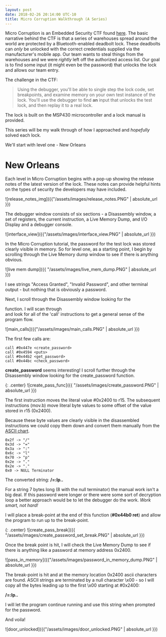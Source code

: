 ```yaml
---
layout: post
date: 2018-02-26 20:14:00 UTC-10
title: Micro Corruption Walkthrough (A Series)
---
```


Micro Corruption is an Embedded Security CTF found [here](https://microcorruption.com/login). The basic narrative behind the CTF is that a series of warehouses spread around the world are protected by a Bluetooth-enabled deadbolt lock. These deadbolts can _only_ be unlocked with the correct credentials supplied via the manufacturer's mobile app. Our team wants to steal things from the warehouses and we were _rightly_ left off the authorized access list. Our goal is to find some input (it might even be the password) that unlocks the lock and allows our team entry.

The challenge in the CTF: 

> Using the debugger, you'll be able to single step the lock code, set breakpoints, and examine memory on your own test instance of the lock. You'll use the debugger to find **an** input that unlocks the test lock, and then replay it to a real lock.

The lock is built on the MSP430 microcontroller and a lock manual is provided.

This series will be my walk through of how I approached and _hopefully_ solved each lock.

We'll start with level one - New Orleans

# New Orleans

Each level in Micro Corruption begins with a pop-up showing the release notes of the latest version of the lock. These notes can provide helpful hints on the types of security the developers may have included.

![release_notes_img]({{"/assets/images/release_notes.PNG" | absolute_url }})

The debugger window consists of six sections - a Disassembly window, a set of registers, the current instruction, a Live Memory Dump, and I/O Display and a debugger console. 

![interface_view]({{"/assets/images/interface_view.PNG" | absolute_url }})

In the Micro Corruption tutorial, the password for the test lock was stored clearly visible in memory. So for level one, as a starting point, I begin by scrolling through the Live Memory dump window to see if there is anything obvious. 

![live mem dump]({{ "/assets/images/live_mem_dump.PNG" | absolute_url }})

I see strings "Access Granted", "Invalid Password", and other terminal output - but nothing that is obviously a password.

Next, I scroll through the Disassembly window looking for the **<main>** function. I will scan through **<main>** and look for all of the 'call' instructions to get a general sense of the program flow. 

![main_calls]({{"/assets/images/main_calls.PNG" | absolute_url }})

The first few calls are:
```
call #0x447e <create_password>
call #0x4594 <puts>
call #0x44b2 <get_password>
call #0x44bc <check_password>
```
**create\_password** seems interesting! I scroll further through the Disassembly window looking for the create_password function. 

{: .center}
![create_pass_func]({{ "/assets/images/create_password.PNG" | absolute_url }})


The first instruction moves the literal value #0x2400 to r15. The subsequent instructions (mov.b) move literal byte values to some offset of the value stored in r15 (0x2400).

Because these byte values are clearly visible in the disassembled instructions we could copy them down and convert them manually from the [ASCII chart](http://www.asciitable.com).

```
0x2f -> "/"
0x3d -> "="
0x3a ->	":"
0x6c ->	"l"
0x70 ->	"p"
0x2e ->	"."
0x2e ->	"."
0x0 -> NULL Terminator
```
The converted string:  **/=:lp..**

For a string 7 bytes long (8 with the null terminator) the manual work isn't a big deal. If this password were longer or there were some sort of decryption loop a better approach would be to let the debugger do the work. _Work smart, not hard!_

I will place a break-point at the end of this function (**#0x44b0 ret**) and allow the program to run up to the break-point.

{: .center}
![create_pass_break]({{ "/assets/images/create_password_set_break.PNG" | absolute_url }})

Once the break point is hit, I will check the Live Memory Dump to see if there is anything like a password at memory address 0x2400.

![pass_in_memory]({{"/assets/images/password_in_memory_dump.PNG" | absolute_url }})

The break-point is hit and at the memory location 0x2400 ascii characters are found. ASCII strings are terminated by a null character \x00 - so I will copy all the bytes leading up to the first \x00 starting at #0x2400: 

**/=:lp..**

I will let the program continue running and use this string when prompted for the password.

And voila!

![door_unlocked]({{"/assets/images/door_unlocked.PNG" | absolute_url }})





